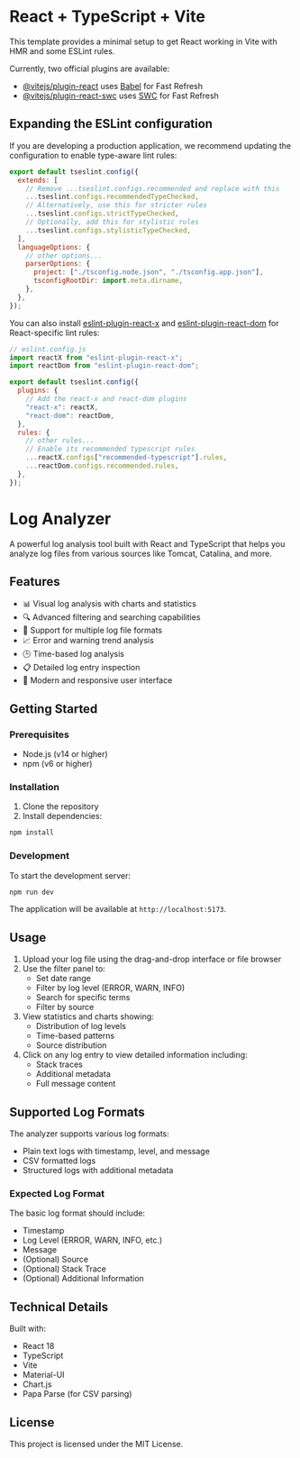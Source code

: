 # React + TypeScript + Vite

This template provides a minimal setup to get React working in Vite with HMR and some ESLint rules.

Currently, two official plugins are available:

- [@vitejs/plugin-react](https://github.com/vitejs/vite-plugin-react/blob/main/packages/plugin-react) uses [Babel](https://babeljs.io/) for Fast Refresh
- [@vitejs/plugin-react-swc](https://github.com/vitejs/vite-plugin-react/blob/main/packages/plugin-react-swc) uses [SWC](https://swc.rs/) for Fast Refresh

## Expanding the ESLint configuration

If you are developing a production application, we recommend updating the configuration to enable type-aware lint rules:

```js
export default tseslint.config({
  extends: [
    // Remove ...tseslint.configs.recommended and replace with this
    ...tseslint.configs.recommendedTypeChecked,
    // Alternatively, use this for stricter rules
    ...tseslint.configs.strictTypeChecked,
    // Optionally, add this for stylistic rules
    ...tseslint.configs.stylisticTypeChecked,
  ],
  languageOptions: {
    // other options...
    parserOptions: {
      project: ["./tsconfig.node.json", "./tsconfig.app.json"],
      tsconfigRootDir: import.meta.dirname,
    },
  },
});
```

You can also install [eslint-plugin-react-x](https://github.com/Rel1cx/eslint-react/tree/main/packages/plugins/eslint-plugin-react-x) and [eslint-plugin-react-dom](https://github.com/Rel1cx/eslint-react/tree/main/packages/plugins/eslint-plugin-react-dom) for React-specific lint rules:

```js
// eslint.config.js
import reactX from "eslint-plugin-react-x";
import reactDom from "eslint-plugin-react-dom";

export default tseslint.config({
  plugins: {
    // Add the react-x and react-dom plugins
    "react-x": reactX,
    "react-dom": reactDom,
  },
  rules: {
    // other rules...
    // Enable its recommended typescript rules
    ...reactX.configs["recommended-typescript"].rules,
    ...reactDom.configs.recommended.rules,
  },
});
```

# Log Analyzer

A powerful log analysis tool built with React and TypeScript that helps you analyze log files from various sources like Tomcat, Catalina, and more.

## Features

- 📊 Visual log analysis with charts and statistics
- 🔍 Advanced filtering and searching capabilities
- 📁 Support for multiple log file formats
- 📈 Error and warning trend analysis
- 🕒 Time-based log analysis
- 📋 Detailed log entry inspection
- 🎨 Modern and responsive user interface

## Getting Started

### Prerequisites

- Node.js (v14 or higher)
- npm (v6 or higher)

### Installation

1. Clone the repository
2. Install dependencies:

```bash
npm install
```

### Development

To start the development server:

```bash
npm run dev
```

The application will be available at `http://localhost:5173`.

## Usage

1. Upload your log file using the drag-and-drop interface or file browser
2. Use the filter panel to:
   - Set date range
   - Filter by log level (ERROR, WARN, INFO)
   - Search for specific terms
   - Filter by source
3. View statistics and charts showing:
   - Distribution of log levels
   - Time-based patterns
   - Source distribution
4. Click on any log entry to view detailed information including:
   - Stack traces
   - Additional metadata
   - Full message content

## Supported Log Formats

The analyzer supports various log formats:

- Plain text logs with timestamp, level, and message
- CSV formatted logs
- Structured logs with additional metadata

### Expected Log Format

The basic log format should include:

- Timestamp
- Log Level (ERROR, WARN, INFO, etc.)
- Message
- (Optional) Source
- (Optional) Stack Trace
- (Optional) Additional Information

## Technical Details

Built with:

- React 18
- TypeScript
- Vite
- Material-UI
- Chart.js
- Papa Parse (for CSV parsing)

## License

This project is licensed under the MIT License.
